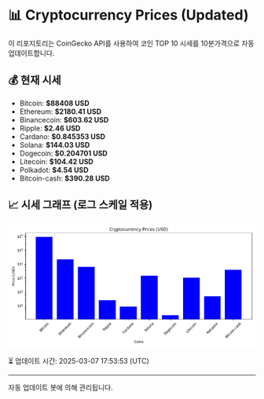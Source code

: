 
# 📊 Cryptocurrency Prices (Updated)

이 리포지토리는 CoinGecko API를 사용하여 코인 TOP 10 시세를 10분가격으로 자동 업데이트합니다.

## 💰 현재 시세
- Bitcoin: **$88408 USD**
- Ethereum: **$2180.41 USD**
- Binancecoin: **$603.62 USD**
- Ripple: **$2.46 USD**
- Cardano: **$0.845353 USD**
- Solana: **$144.03 USD**
- Dogecoin: **$0.204701 USD**
- Litecoin: **$104.42 USD**
- Polkadot: **$4.54 USD**
- Bitcoin-cash: **$390.28 USD**

## 📈 시세 그래프 (로그 스케일 적용)
![Crypto Prices](crypto_prices.png)

⏳ 업데이트 시간: 2025-03-07 17:53:53 (UTC)

---
자동 업데이트 봇에 의해 관리됩니다.
